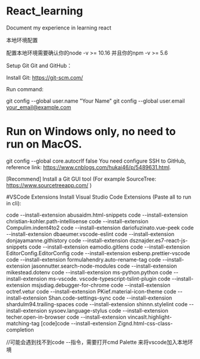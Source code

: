 # React_learning
Document my experience in learning react

<link herf = "https://zh-hans.reactjs.org/tutorial/tutorial.html#setup-option-2-local-development-environment">本地环境配置</link>

配置本地环境需要确认你的node -v >= 10.16 并且你的npm -v >= 5.6

Setup Git
Git and GitHub：

Install Git: https://git-scm.com/

Run command:

git config --global user.name "Your Name"
git config --global user.email your_email@example.com
# Run on Windows only, no need to run on MacOS.
git config --global core.autocrlf false
You need configure SSH to GitHub, reference link: https://www.cnblogs.com/hukai46/p/5489631.html.

[Recommend] Install a Git GUI tool (For example SourceTree: https://www.sourcetreeapp.com/ )


#VSCode Extensions
Install Visual Studio Code Extensions (Paste all to run in cli):

code --install-extension abusaidm.html-snippets
code --install-extension christian-kohler.path-intellisense
code --install-extension Compulim.indent4to2
code --install-extension dariofuzinato.vue-peek
code --install-extension dbaeumer.vscode-eslint
code --install-extension donjayamanne.githistory
code --install-extension dsznajder.es7-react-js-snippets
code --install-extension eamodio.gitlens
code --install-extension EditorConfig.EditorConfig
code --install-extension esbenp.prettier-vscode
code --install-extension formulahendry.auto-rename-tag
code --install-extension jasonnutter.search-node-modules
code --install-extension mikestead.dotenv
code --install-extension ms-python.python
code --install-extension ms-vscode.   vscode-typescript-tslint-plugin
code --install-extension msjsdiag.debugger-for-chrome
code --install-extension octref.vetur
code --install-extension PKief.material-icon-theme
code --install-extension Shan.code-settings-sync
code --install-extension shardulm94.trailing-spaces
code --install-extension shinnn.stylelint
code --install-extension sysoev.language-stylus
code --install-extension techer.open-in-browser
code --install-extension vincaslt.highlight-matching-tag
[code]code --install-extension Zignd.html-css-class-completion

//可能会遇到找不到code --指令，需要打开cmd Palette 来将vscode加入本地环境

